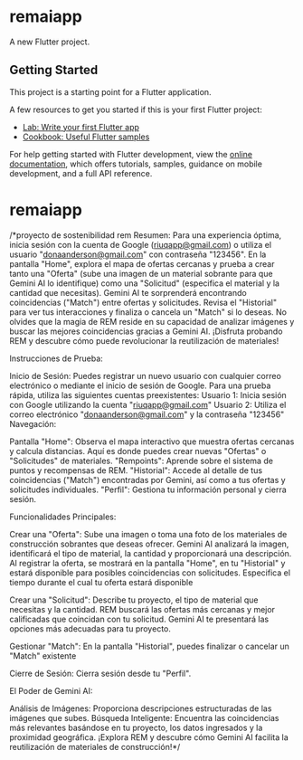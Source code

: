 # remaiapp

A new Flutter project.

## Getting Started

This project is a starting point for a Flutter application.

A few resources to get you started if this is your first Flutter project:

- [Lab: Write your first Flutter app](https://docs.flutter.dev/get-started/codelab)
- [Cookbook: Useful Flutter samples](https://docs.flutter.dev/cookbook)

For help getting started with Flutter development, view the
[online documentation](https://docs.flutter.dev/), which offers tutorials,
samples, guidance on mobile development, and a full API reference.

# remaiapp
/*proyecto de sostenibilidad rem
Resumen:
Para una experiencia óptima, inicia sesión con la cuenta de Google (riuqapp@gmail.com) o utiliza el usuario "donaanderson@gmail.com" con contraseña "123456". En la pantalla "Home", explora el mapa de ofertas cercanas y prueba a crear tanto una "Oferta" (sube una imagen de un material sobrante para que Gemini AI lo identifique) como una "Solicitud" (especifica el material y la cantidad que necesitas). Gemini AI te sorprenderá encontrando coincidencias ("Match") entre ofertas y solicitudes. Revisa el "Historial" para ver tus interacciones y finaliza o cancela un "Match" si lo deseas. No olvides que la magia de REM reside en su capacidad de analizar imágenes y buscar las mejores coincidencias gracias a Gemini AI. ¡Disfruta probando REM y descubre cómo puede revolucionar la reutilización de materiales!


Instrucciones de Prueba:

Inicio de Sesión:
Puedes registrar un nuevo usuario con cualquier correo electrónico o mediante el inicio de sesión de Google.
Para una prueba rápida, utiliza las siguientes cuentas preexistentes:
Usuario 1: Inicia sesión con Google utilizando la cuenta "riuqapp@gmail.com"
Usuario 2: Utiliza el correo electrónico "donaanderson@gmail.com" y la contraseña "123456"
Navegación:

Pantalla "Home":
Observa el mapa interactivo que muestra ofertas cercanas y calcula distancias.
Aquí es donde puedes crear nuevas "Ofertas" o "Solicitudes" de materiales.
"Rempoints": Aprende sobre el sistema de puntos y recompensas de REM.
"Historial": Accede al detalle de tus coincidencias ("Match") encontradas por Gemini, así como a tus ofertas y solicitudes individuales.
"Perfil": Gestiona tu información personal y cierra sesión.

Funcionalidades Principales:

Crear una "Oferta":
Sube una imagen o toma una foto de los materiales de construcción sobrantes que deseas ofrecer.
Gemini AI analizará la imagen, identificará el tipo de material, la cantidad y proporcionará una descripción.
Al registrar la oferta, se mostrará en la pantalla "Home", en tu "Historial" y estará disponible para posibles coincidencias con solicitudes.
Especifica el tiempo durante el cual tu oferta estará disponible

Crear una "Solicitud":
Describe tu proyecto, el tipo de material que necesitas y la cantidad.
REM buscará las ofertas más cercanas y mejor calificadas que coincidan con tu solicitud.
Gemini AI te presentará las opciones más adecuadas para tu proyecto.

Gestionar "Match":
En la pantalla "Historial", puedes finalizar o cancelar un "Match" existente

Cierre de Sesión:
Cierra sesión desde tu "Perfil".

El Poder de Gemini AI:

Análisis de Imágenes: Proporciona descripciones estructuradas de las imágenes que subes.
Búsqueda Inteligente: Encuentra las coincidencias más relevantes basándose en tu proyecto, los datos ingresados y la proximidad geográfica.
¡Explora REM y descubre cómo Gemini AI facilita la reutilización de materiales de construcción!*/
